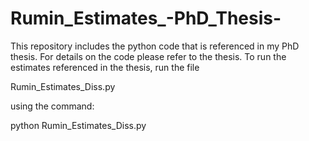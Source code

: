 # Rumin_Estimates_-PhD_Thesis-
This repository includes the python code that is referenced in my PhD thesis.
For details on the code please refer to the thesis.
To run the estimates referenced in the thesis, run the file

  Rumin_Estimates_Diss.py

using the command: 

  python Rumin_Estimates_Diss.py
 
